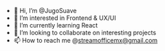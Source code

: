 - 👋 Hi, I’m @JugoSuave
- 👀 I’m interested in Frontend & UX/UI
- 🌱 I’m currently learning React
- 💞️ I’m looking to collaborate on interesting projects
- 📫 How to reach me @streamofficemx@gmail.com

<!---
JugoSuave/JugoSuave is a ✨ special ✨ repository because its `README.md` (this file) appears on your GitHub profile.
You can click the Preview link to take a look at your changes.
--->
